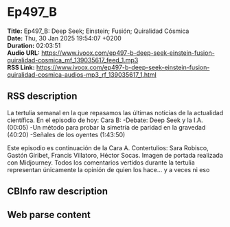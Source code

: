 # Ep497_B  
**Title:** Ep497_B: Deep Seek; Einstein; Fusión; Quiralidad Cósmica  
**Date:** Thu, 30 Jan 2025 19:54:07 +0200  
**Duration:** 02:03:51  
**Audio URL:** https://www.ivoox.com/ep497-b-deep-seek-einstein-fusion-quiralidad-cosmica_mf_139035617_feed_1.mp3  
**RSS Link:** https://www.ivoox.com/ep497-b-deep-seek-einstein-fusion-quiralidad-cosmica-audios-mp3_rf_139035617_1.html  

## RSS description
La tertulia semanal en la que repasamos las últimas noticias de la actualidad científica. En el episodio de hoy:
Cara B:
-Debate: Deep Seek y la I.A. (00:05)
-Un método para probar la simetría de paridad en la gravedad (40:20)
-Señales de los oyentes (1:43:50)

Este episodio es continuación de la Cara A.
Contertulios: Sara Robisco, Gastón Giribet, Francis Villatoro, Héctor Socas. Imagen de portada realizada con Midjourney. Todos los comentarios vertidos durante la tertulia representan únicamente la opinión de quien los hace... y a veces ni eso

## CBInfo raw description


## Web parse content

